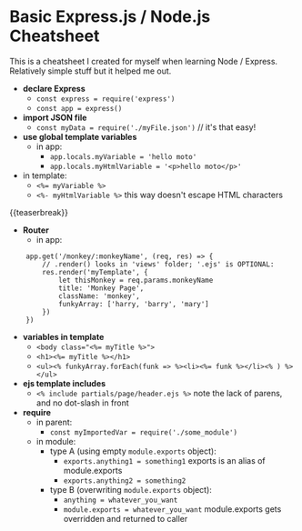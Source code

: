 # Basic Express.js / Node.js Cheatsheet

This is a cheatsheet I created for myself when learning Node / Express. Relatively simple stuff but it helped me out.

* **declare Express**
	* `const express = require('express')`
	* `const app = express()`
* **import JSON file**
	* `const myData = require('./myFile.json')` // it's that easy!
* **use global template variables**
	* in app:
		* `app.locals.myVariable = 'hello moto'`
		* `app.locals.myHtmlVariable = '<p>hello moto</p>'`
* in template:
	* `<%= myVariable %>`
	* `<%- myHtmlVariable %>`  this way doesn't escape HTML characters

{{teaserbreak}}

* **Router**
	* in app:
```
	app.get('/monkey/:monkeyName', (req, res) => {
		// .render() looks in 'views' folder; '.ejs' is OPTIONAL:
		res.render('myTemplate', {
			let thisMonkey = req.params.monkeyName
			title: 'Monkey Page',
			className: 'monkey',
			funkyArray: ['harry, 'barry', 'mary']
		})
	})
```
* **variables in template**
	* `<body class="<%= myTitle %>">`
	* `<h1><%= myTitle %></h1>`
	* `<ul><% funkyArray.forEach(funk => %><li><%= funk %></li><% ) %></ul>`
* **ejs template includes**
	* `<% include partials/page/header.ejs %>`  note the lack of parens, and no dot-slash in front
* **require**
	* in parent:
		* `const myImportedVar = require('./some_module')`
	* in module:
		* type A (using empty `module.exports` object):
			* `exports.anything1 = something1`  exports is an alias of module.exports
			* `exports.anything2 = something2`
		* type B (overwriting `module.exports` object):
			* `anything = whatever_you_want`
			* `module.exports = whatever_you_want`  module.exports gets overridden and returned to caller